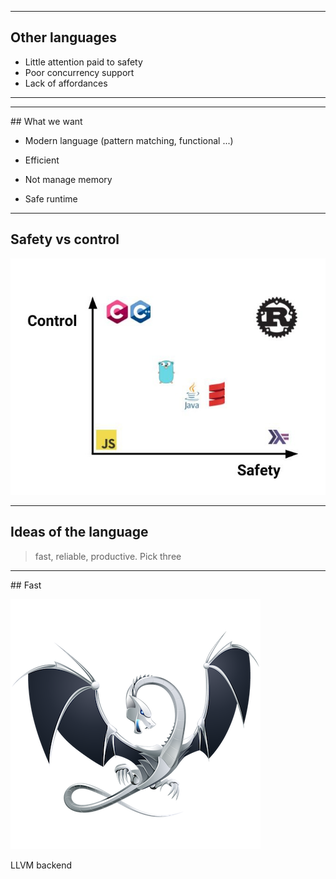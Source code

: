 <!-- .slide: data-background-video="/assets/videos/rust_born.mp4" data-background-video-loop="true" data-background-video-muted="true" -->

---

## Other languages

* Little attention paid to safety
* Poor concurrency support
* Lack of affordances

---

<!-- .slide: data-background="/assets/img/on_en_a_gros.gif" data-background-size="90%"-->

---

## What we want

* Modern language (pattern matching, functional ...)

* Efficient 

* Not manage memory 

* Safe runtime

---

## Safety vs control

![llvm_logo](/assets/img/rust_position.jpg)

---

## Ideas of the language

> fast, reliable, productive. Pick three

---

## Fast

![llvm_logo](/assets/img/llvm_logo.png)

LLVM backend
